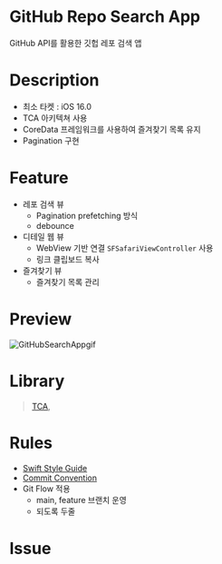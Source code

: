 # GitHub Repo Search App
GitHub API를 활용한 깃헙 레포 검색 앱

# Description
- 최소 타켓 : iOS 16.0
- TCA 아키텍쳐 사용
- CoreData 프레임워크를 사용하여 즐겨찾기 목록 유지
- Pagination 구현

# Feature
- 레포 검색 뷰
    - Pagination prefetching 방식
    - debounce
- 디테일 웹 뷰
    - WebView 기반 연결 `SFSafariViewController` 사용
    - 링크 클립보드 복사
- 즐겨찾기 뷰
    - 즐겨찾기 목록 관리

# Preview
![GitHubSearchAppgif](https://user-images.githubusercontent.com/77793412/201511799-21c0a681-9e9f-40b0-b3e6-2e5855c8df95.gif)

# Library
> [TCA](https://github.com/pointfreeco/swift-composable-architecture), 

# Rules
- [Swift Style Guide](https://github.com/airbnb/swift)
- [Commit Convention](docs/CommitConvention.md)
- Git Flow 적용
    - main, feature 브랜치 운영
    - 되도록 두줄

# Issue